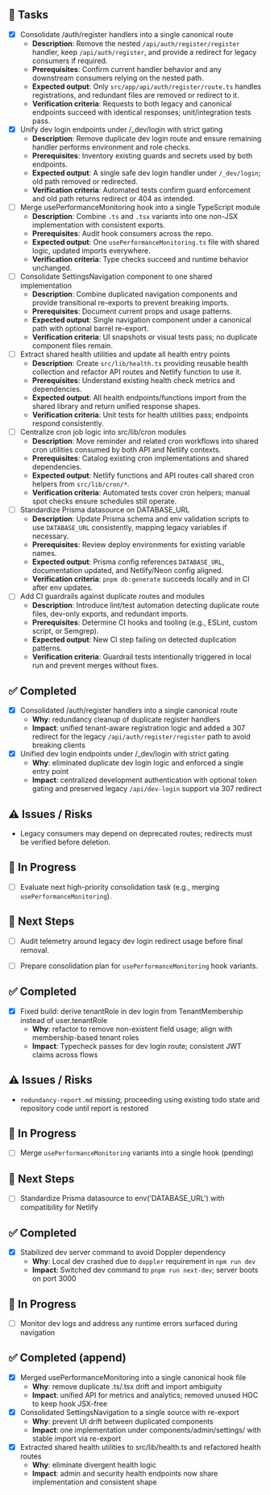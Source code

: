 ## 🚧 Tasks
- [x] Consolidate /auth/register handlers into a single canonical route
  - **Description**: Remove the nested `/api/auth/register/register` handler, keep `/api/auth/register`, and provide a redirect for legacy consumers if required.
  - **Prerequisites**: Confirm current handler behavior and any downstream consumers relying on the nested path.
  - **Expected output**: Only `src/app/api/auth/register/route.ts` handles registrations, and redundant files are removed or redirect to it.
  - **Verification criteria**: Requests to both legacy and canonical endpoints succeed with identical responses; unit/integration tests pass.
- [x] Unify dev login endpoints under /_dev/login with strict gating
  - **Description**: Remove duplicate dev login route and ensure remaining handler performs environment and role checks.
  - **Prerequisites**: Inventory existing guards and secrets used by both endpoints.
  - **Expected output**: A single safe dev login handler under `/_dev/login`; old path removed or redirected.
  - **Verification criteria**: Automated tests confirm guard enforcement and old path returns redirect or 404 as intended.
- [ ] Merge usePerformanceMonitoring hook into a single TypeScript module
  - **Description**: Combine `.ts` and `.tsx` variants into one non-JSX implementation with consistent exports.
  - **Prerequisites**: Audit hook consumers across the repo.
  - **Expected output**: One `usePerformanceMonitoring.ts` file with shared logic, updated imports everywhere.
  - **Verification criteria**: Type checks succeed and runtime behavior unchanged.
- [ ] Consolidate SettingsNavigation component to one shared implementation
  - **Description**: Combine duplicated navigation components and provide transitional re-exports to prevent breaking imports.
  - **Prerequisites**: Document current props and usage patterns.
  - **Expected output**: Single navigation component under a canonical path with optional barrel re-export.
  - **Verification criteria**: UI snapshots or visual tests pass; no duplicate component files remain.
- [ ] Extract shared health utilities and update all health entry points
  - **Description**: Create `src/lib/health.ts` providing reusable health collection and refactor API routes and Netlify function to use it.
  - **Prerequisites**: Understand existing health check metrics and dependencies.
  - **Expected output**: All health endpoints/functions import from the shared library and return unified response shapes.
  - **Verification criteria**: Unit tests for health utilities pass; endpoints respond consistently.
- [ ] Centralize cron job logic into src/lib/cron modules
  - **Description**: Move reminder and related cron workflows into shared cron utilities consumed by both API and Netlify contexts.
  - **Prerequisites**: Catalog existing cron implementations and shared dependencies.
  - **Expected output**: Netlify functions and API routes call shared cron helpers from `src/lib/cron/*`.
  - **Verification criteria**: Automated tests cover cron helpers; manual spot checks ensure schedules still operate.
- [ ] Standardize Prisma datasource on DATABASE_URL
  - **Description**: Update Prisma schema and env validation scripts to use `DATABASE_URL` consistently, mapping legacy variables if necessary.
  - **Prerequisites**: Review deploy environments for existing variable names.
  - **Expected output**: Prisma config references `DATABASE_URL`, documentation updated, and Netlify/Neon config aligned.
  - **Verification criteria**: `pnpm db:generate` succeeds locally and in CI after env updates.
- [ ] Add CI guardrails against duplicate routes and modules
  - **Description**: Introduce lint/test automation detecting duplicate route files, dev-only exports, and redundant imports.
  - **Prerequisites**: Determine CI hooks and tooling (e.g., ESLint, custom script, or Semgrep).
  - **Expected output**: New CI step failing on detected duplication patterns.
  - **Verification criteria**: Guardrail tests intentionally triggered in local run and prevent merges without fixes.

## ✅ Completed
- [x] Consolidated /auth/register handlers into a single canonical route
  - **Why**: redundancy cleanup of duplicate register handlers
  - **Impact**: unified tenant-aware registration logic and added a 307 redirect for the legacy `/api/auth/register/register` path to avoid breaking clients
- [x] Unified dev login endpoints under /_dev/login with strict gating
  - **Why**: eliminated duplicate dev login logic and enforced a single entry point
  - **Impact**: centralized development authentication with optional token gating and preserved legacy `/api/dev-login` support via 307 redirect

## ⚠️ Issues / Risks
- Legacy consumers may depend on deprecated routes; redirects must be verified before deletion.

## 🚧 In Progress
- [ ] Evaluate next high-priority consolidation task (e.g., merging `usePerformanceMonitoring`).

## 🔧 Next Steps
- [ ] Audit telemetry around legacy dev login redirect usage before final removal.
- [ ] Prepare consolidation plan for `usePerformanceMonitoring` hook variants.


## ✅ Completed
- [x] Fixed build: derive tenantRole in dev login from TenantMembership instead of user.tenantRole
  - **Why**: refactor to remove non-existent field usage; align with membership-based tenant roles
  - **Impact**: Typecheck passes for dev login route; consistent JWT claims across flows

## ⚠️ Issues / Risks
- `redundancy-report.md` missing; proceeding using existing todo state and repository code until report is restored

## 🚧 In Progress
- [ ] Merge `usePerformanceMonitoring` variants into a single hook (pending)

## 🔧 Next Steps
- [ ] Standardize Prisma datasource to env('DATABASE_URL') with compatibility for Netlify


## ✅ Completed
- [x] Stabilized dev server command to avoid Doppler dependency
  - **Why**: Local dev crashed due to `doppler` requirement in `npm run dev`
  - **Impact**: Switched dev command to `pnpm run next-dev`; server boots on port 3000

## 🚧 In Progress
- [ ] Monitor dev logs and address any runtime errors surfaced during navigation


## ✅ Completed (append)
- [x] Merged usePerformanceMonitoring into a single canonical hook file
  - **Why**: remove duplicate .ts/.tsx drift and import ambiguity
  - **Impact**: unified API for metrics and analytics; removed unused HOC to keep hook JSX-free
- [x] Consolidated SettingsNavigation to a single source with re-export
  - **Why**: prevent UI drift between duplicated components
  - **Impact**: one implementation under components/admin/settings/ with stable import via re-export
- [x] Extracted shared health utilities to src/lib/health.ts and refactored health routes
  - **Why**: eliminate divergent health logic
  - **Impact**: admin and security health endpoints now share implementation and consistent shape
